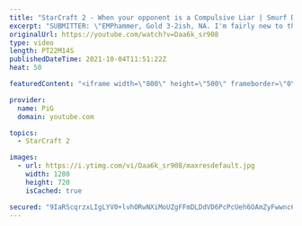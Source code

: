 ```yaml
---
title: "StarCraft 2 - When your opponent is a Compulsive Liar | Smurf Detective #6"
excerpt: "SUBMITTER: \"EMPhammer, Gold 3-2ish, NA. I'm fairly new to the game, about 4-5ish months of experience, and my main account \"Wariosniper\" is a Gold 3 Terran currently on NA but I almost always play unranked due to ladder anxiety and I actually think I'd probably be in Plat-ish if I laddered more often."
originalUrl: https://youtube.com/watch?v=Daa6k_sr908
type: video
length: PT22M14S
publishedDateTime: 2021-10-04T11:51:22Z
heat: 50

featuredContent: "<iframe width=\"800\" height=\"500\" frameborder=\"0\" src=\"https://www.youtube.com/embed/Daa6k_sr908\" allow=\"accelerometer; autoplay; encrypted-media; gyroscope; picture-in-picture\" allowfullscreen></iframe>"

provider:
  name: PiG
  domain: youtube.com

topics:
  - StarCraft 2

images:
  - url: https://i.ytimg.com/vi/Daa6k_sr908/maxresdefault.jpg
    width: 1280
    height: 720
    isCached: true

secured: "9IaRScqrzxLIgLYV0+lvhORwNXiMoUZgFFmDLDdVD6PcPcUeh6OAmZyFwwnc63HnTfdhS4tp3Q3WSmuDfYrWFV7yRkiqB5NeT0AQLKS9BxV6PCRYJ/nZ5pXYNw77cbj3QOhRalPw/iGDp8g00FUTJHC7VoVvtoyKZ9xrAUnN20l0Dvy1kfbwcNKhJHGgmGiiVx5f73RZzmEkRMOr2VzuZuReXgNVMsv4c90dLJovuyIMH8v8h8yi6wkWHXTU16oapivnbufCbZ3DXqUDTP18gBFLHE09y1rrg9xCLzaD7CAr81n0nhEvIZ9JicStsugByH7elawjiR2yY0aGM9ko/6MhAOmfSZdIZOD9TNX0Z4zZEQBJAb+Jz9YtURm65JwI3vh+Sh+s+p905kS+ONW21jdOK6o4jrmwgElP0GJoToE=;4rjNFqhDqGszHDIF7PNqpA=="
---
```


